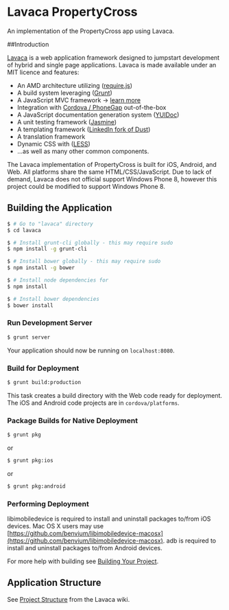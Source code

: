 Lavaca PropertyCross
======

An implementation of the PropertyCross app using Lavaca.

##Introduction

[Lavaca](http://getlavaca.com) is a web application framework designed to jumpstart development of hybrid and single page applications. Lavaca is made available under an MIT licence and features:

* An AMD architecture utilizing ([require.js](http://requirejs.org/))
* A build system leveraging ([Grunt](http://gruntjs.com/))
* A JavaScript MVC framework -> [learn more](http://getlavaca.com/#/guide/MVC-in-Lavaca#@0)
* Integration with [Cordova / PhoneGap](http://phonegap.com) out-of-the-box
* A JavaScript documentation generation system ([YUIDoc](http://yui.github.io/yuidoc/))
* A unit testing framework ([Jasmine](http://pivotal.github.io/jasmine/))
* A templating framework ([LinkedIn fork of Dust](http://linkedin.github.com/dustjs/))
* A translation framework
* Dynamic CSS with ([LESS](http://lesscss.org/))
* ...as well as many other common components.

The Lavaca implementation of PropertyCross is built for iOS, Android, and Web. All platforms share the same HTML/CSS/JavaScript. Due to lack of demand, Lavaca does not official support Windows Phone 8, however this project could be modified to support Windows Phone 8. 

## Building the Application

```bash
$ # Go to "lavaca" directory
$ cd lavaca

$ # Install grunt-cli globally - this may require sudo
$ npm install -g grunt-cli

$ # Install bower globally - this may require sudo
$ npm install -g bower

$ # Install node dependencies for
$ npm install

$ # Install bower dependencies
$ bower install
```

### Run Development Server

```bash
$ grunt server
```

Your application should now be running on `localhost:8080`.

### Build for Deployment

```bash
$ grunt build:production
```

This task creates a build directory with the Web code ready for deployment. The iOS and Android code projects are in `cordova/platforms`.

### Package Builds for Native Deployment

```bash
$ grunt pkg
```

or

```bash
$ grunt pkg:ios
```

or

```bash
$ grunt pkg:android
```

### Performing Deployment
libimobiledevice is required to install and uninstall packages to/from iOS devices. Mac OS X users may use [https://github.com/benvium/libimobiledevice-macosx](https://github.com/benvium/libimobiledevice-macosx).
adb is required to install and uninstall packages to/from Android devices.

For more help with building see [Building Your Project](https://github.com/mutualmobile/lavaca/wiki/2.1.-Building-Your-Project).

## Application Structure

See [Project Structure](http://getlavaca.com/#/guide/Project-Structure#@10) from the Lavaca wiki.